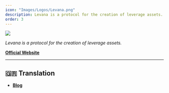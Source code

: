 ```yaml
---
icon: "Images/Logos/Levana.png"
description: Levana is a protocol for the creation of leverage assets.
order: 3
---
```


![](../Images/Covers/Levana.png)

_Levana is a protocol for the creation of leverage assets._

[**Official Website**](https://levana.finance/)

---

## 🇬🇷 Translation

- [**Blog**](https://medium.com/@levanagreece)
